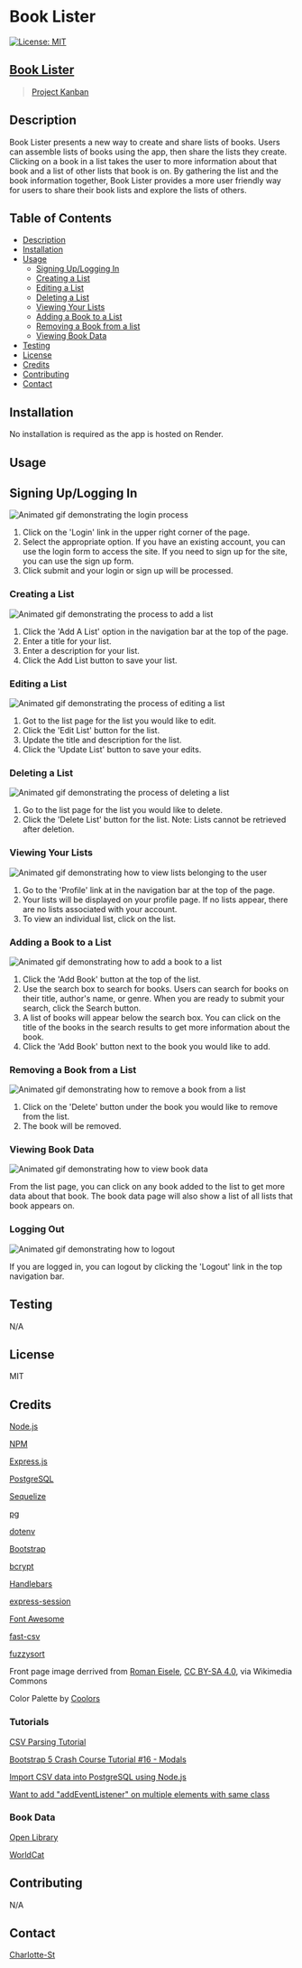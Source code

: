 # Book Lister

[![License: MIT](https://img.shields.io/badge/License-MIT-yellow.svg)](https://opensource.org/licenses/MIT)

## [Book Lister](https://project-2-2nvv.onrender.com/)


>[Project Kanban](https://github.com/users/Charlotte-St/projects/3)

## Description

Book Lister presents a new way to create and share lists of books. Users can assemble lists of books using the app, then share the lists they create. Clicking on a book in a list takes the user to more information about that book and a list of other lists that book is on. By gathering the list and the book information together, Book Lister provides a more user friendly way for users to share their book lists and explore the lists of others. 

## Table of Contents

- [Description](#description)
- [Installation](#installation)
- [Usage](#usage)
    - [Signing Up/Logging In](#signing-uplogging-in)
    - [Creating a List](#creating-a-list)
    - [Editing a List](#editing-a-list)
    - [Deleting a List](#deleting-a-list)
    - [Viewing Your Lists](#viewing-your-lists)
    - [Adding a Book to a List](#adding-a-book-to-a-list)
    - [Removing a Book from a list](#removing-a-book-from-a-list)
    - [Viewing Book Data](#viewing-book-data)
- [Testing](#testing)
- [License](#license)
- [Credits](#credits)
- [Contributing](#contributing)
- [Contact](#contact)
 

## Installation

No installation is required as the app is hosted on Render.

## Usage

## Signing Up/Logging In

![Animated gif demonstrating the login process](/assets/images/login.gif)

1. Click on the 'Login' link in the upper right corner of the page. 
2. Select the appropriate option. If you have an existing account, you can use the login form to access the site. If you need to sign up for the site, you can use the sign up form. 
3. Click submit and your login or sign up will be processed. 

### Creating a List

![Animated gif demonstrating the process to add a list](/assets/images/addList.gif)

1. Click the 'Add A List' option in the navigation bar at the top of the page. 
2. Enter a title for your list. 
3. Enter a description for your list. 
4. Click the Add List button to save your list. 

### Editing a List

![Animated gif demonstrating the process of editing a list](/assets/images/editList2.gif)

1. Got to the list page for the list you would like to edit. 
2. Click the 'Edit List' button for the list. 
3. Update the title and description for the list. 
4. Click the 'Update List' button to save your edits. 

### Deleting a List

![Animated gif demonstrating the process of deleting a list](/assets/images/deleteList.gif)

1. Go to the list page for the list you would like to delete. 
2. Click the 'Delete List' button for the list. Note: Lists cannot be retrieved after deletion. 

### Viewing Your Lists

![Animated gif demonstrating how to view lists belonging to the user](/assets/images/viewList.gif)

1. Go to the 'Profile' link at in the navigation bar at the top of the page. 
2. Your lists will be displayed on your profile page. If no lists appear, there are no lists associated with your account.
3. To view an individual list, click on the list.  

### Adding a Book to a List

![Animated gif demonstrating how to add a book to a list](/assets/images/addBook.gif)

1. Click the 'Add Book' button at the top of the list.
2. Use the search box to search for books. Users can search for books on their title, author's name, or genre. When you are ready to submit your search, click the Search button. 
3. A list of books will appear below the search box. You can click on the title of the books in the search results to get more information about the book. 
4. Click the 'Add Book' button next to the book you would like to add. 

### Removing a Book from a List

![Animated gif demonstrating how to remove a book from a list](/assets/images/deleteBook.gif)

1. Click on the 'Delete' button under the book you would like to remove from the list. 
2. The book will be removed. 

### Viewing Book Data

![Animated gif demonstrating how to view book data](/assets/images/viewBookData.gif)

From the list page, you can click on any book added to the list to get more data about that book. The book data page will also show a list of all lists that book appears on. 

### Logging Out

![Animated gif demonstrating how to logout](/assets/images/logout.gif)

If you are logged in, you can logout by clicking the 'Logout' link in the top navigation bar.

## Testing

N/A

## License

MIT

## Credits

[Node.js](https://nodejs.org/en)

[NPM](https://www.npmjs.com/)

[Express.js](https://expressjs.com/)

[PostgreSQL](https://www.postgresql.org/)

[Sequelize](https://sequelize.org/)

[pg](https://www.npmjs.com/package/pg)

[dotenv](https://www.npmjs.com/package/dotenv)

[Bootstrap](https://getbootstrap.com/)

[bcrypt](https://www.npmjs.com/package/bcrypt)

[Handlebars](https://handlebarsjs.com/)

[express-session](https://www.npmjs.com/package/express-session)

[Font Awesome](https://fontawesome.com/)

[fast-csv](https://www.npmjs.com/package/fast-csv)

[fuzzysort](https://www.npmjs.com/package/fuzzysort)

Front page image derrived from [Roman Eisele](https://commons.wikimedia.org/wiki/File:Part_of_a_bookshelf_containing_books_by_ancient_philosophers_(1.1).jpg), [CC BY-SA 4.0](https://creativecommons.org/licenses/by-sa/4.0), via Wikimedia Commons

Color Palette by [Coolors](https://coolors.co)

### Tutorials 

[CSV Parsing Tutorial](https://www.youtube.com/watch?v=9_x-UIVlxgo)

[Bootstrap 5 Crash Course Tutorial #16 - Modals](https://www.youtube.com/watch?v=tt5uUMQgzl0)

[Import CSV data into PostgreSQL using Node.js](https://www.bezkoder.com/node-js-csv-postgresql/)

[Want to add "addEventListener" on multiple elements with same class](https://stackoverflow.com/questions/51573435/want-to-add-addeventlistener-on-multiple-elements-with-same-class)

### Book Data

[Open Library](https://openlibrary.org/)

[WorldCat](https://search.worldcat.org/)

## Contributing

N/A

## Contact

[Charlotte-St](https://github.com/Charlotte-ST)